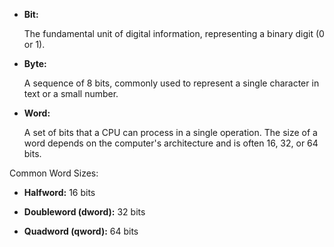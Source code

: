 - **Bit:**
    
    The fundamental unit of digital information, representing a binary digit (0 or 1). 
    
- **Byte:**
    
    A sequence of 8 bits, commonly used to represent a single character in text or a small number. 
    

- **Word:**
    
    A set of bits that a CPU can process in a single operation. The size of a word depends on the computer's architecture and is often 16, 32, or 64 bits. 
    

Common Word Sizes:

- **Halfword:** 16 bits

- **Doubleword (dword):** 32 bits

- **Quadword (qword):** 64 bits